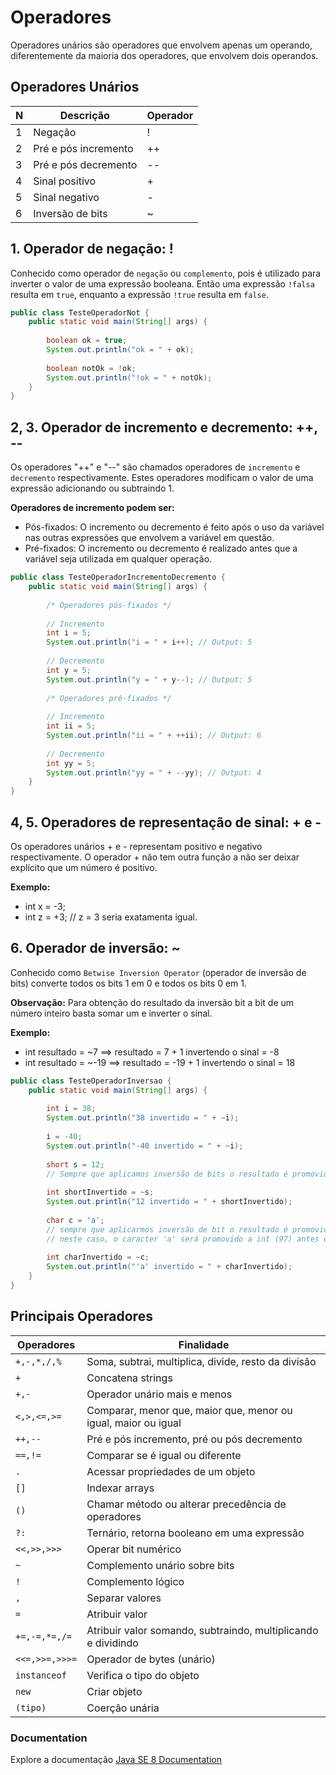 # Operadores

Operadores unários são operadores que envolvem apenas um operando, diferentemente da maioria dos operadores, que envolvem dois operandos.

## Operadores Unários

N|Descrição|Operador|
-|---------|--------|
1|Negação|!|
2|Pré e pós incremento|++|
3|Pré e pós decremento|--|
4|Sinal positivo|+|
5|Sinal negativo|-|
6|Inversão de bits|~|

## 1. Operador de negação: !

Conhecido como operador de ```negação``` ou ```complemento```, pois é utilizado para inverter o valor de uma expressão booleana. Então uma expressão ```!falsa``` resulta em ```true```, enquanto a expressão ```!true``` resulta em ```false```.

```java
public class TesteOperadorNot {
	public static void main(String[] args) {
		
		boolean ok = true;
		System.out.println("ok = " + ok);
		
		boolean notOk = !ok;
		System.out.println("!ok = " + notOk);
	}
}
```

## 2, 3. Operador de incremento e decremento: ++, --

Os operadores "++" e "--" são chamados operadores de ```incremento``` e ```decremento``` respectivamente. Estes operadores modificam o valor de uma expressão adicionando ou subtraindo 1.

__Operadores de incremento podem ser:__
* Pós-fixados: O incremento ou decremento é feito após o uso da variável nas outras expressões que envolvem a variável em questão.
* Pré-fixados: O incremento ou decremento é realizado antes que a variável seja utilizada em qualquer operação.

```java
public class TesteOperadorIncrementoDecremento {
	public static void main(String[] args) {
		
		/* Operadores pós-fixados */
		
		// Incremento
		int i = 5;
		System.out.println("i = " + i++); // Output: 5
		
		// Decremento
		int y = 5;
		System.out.println("y = " + y--); // Output: 5
		
		/* Operadores pré-fixados */
		
		// Incremento
		int ii = 5;
		System.out.println("ii = " + ++ii); // Output: 6
		
		// Decremento
		int yy = 5;
		System.out.println("yy = " + --yy); // Output: 4
	}
}
```

## 4, 5. Operadores de representação de sinal: + e -

Os operadores unários + e - representam positivo e negativo respectivamente. O operador + não tem outra função a não ser deixar explícito que um número é positivo.

__Exemplo:__
* int x = -3;
* int z = +3; // z = 3 seria exatamenta igual.

## 6. Operador de inversão: ~

Conhecido como ```Betwise Inversion Operator``` (operador de inversão de bits) converte todos os bits 1 em 0 e todos os bits 0 em 1.

__Observação:__ Para obtenção do resultado da inversão bit a bit de um número inteiro basta somar um e inverter o sinal.

__Exemplo:__
* int resultado = ~7   ==> resultado = 7 + 1 invertendo o sinal = -8
* int resultado = ~-19 ==> resultado = -19 + 1 invertendo o sinal = 18

```java
public class TesteOperadorInversao {
	public static void main(String[] args) {
		
		int i = 38;
		System.out.println("38 invertido = " + ~i);
		
		i = -40;
		System.out.println("-40 invertido = " + ~i);
		
		short s = 12;
		// Sempre que aplicamos inversão de bits o resultado é promovido a int
		
		int shortInvertido = ~s;
		System.out.println("12 invertido = " + shortInvertido);
		
		char c = 'a';
		// sempre que aplicarmos inversão de bit o resultado é promovido a int
		// neste caso, o caracter 'a' será promovido a int (97) antes da inversão
		
		int charInvertido = ~c;
		System.out.println("'a' invertido = " + charInvertido);
	}
}
```

## Principais Operadores

Operadores|Finalidade|
----------|----------|
| ```+,-,*,/,%``` |Soma, subtrai, multiplica, divide, resto da divisão|
| ```+``` |Concatena strings|
| ```+,-``` |Operador unário mais e menos|
| ```<,>,<=,>=``` |Comparar, menor que, maior que, menor ou igual, maior ou igual|
| ```++,--``` |Pré e pós incremento, pré ou pós decremento|
| ```==,!=``` |Comparar se é igual ou diferente|
| ```.``` |Acessar propriedades de um objeto|
| ```[]``` |Indexar arrays|
| ```()``` |Chamar método ou alterar precedência de operadores|
| ```?:``` |Ternário, retorna booleano em uma expressão|
| ```<<,>>,>>>``` |Operar bit numérico|
| ```~``` |Complemento unário sobre bits|
| ```!``` |Complemento lógico|
| ```,``` |Separar valores|
| ```=``` |Atribuir valor|
| ```+=,-=,*=,/=``` |Atribuir valor somando, subtraindo, multiplicando e dividindo|
| ```<<=,>>=,>>>=``` |Operador de bytes (unário)|
| ```instanceof``` |Verifica o tipo do objeto|
| ```new``` |Criar objeto|
| ```(tipo)``` |Coerção unária|

### Documentation
Explore a documentação [Java SE 8 Documentation](https://docs.oracle.com/javase/8/docs/)